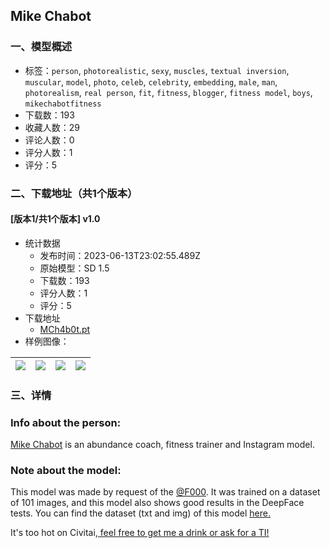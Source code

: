 ## Mike Chabot
### 一、模型概述

- 标签：`person`, `photorealistic`, `sexy`, `muscles`, `textual inversion`, `muscular`, `model`, `photo`, `celeb`, `celebrity`, `embedding`, `male`, `man`, `photorealism`, `real person`, `fit`, `fitness`, `blogger`, `fitness model`, `boys`, `mikechabotfitness`
- 下载数：193
- 收藏人数：29
- 评论人数：0
- 评分人数：1
- 评分：5

### 二、下载地址（共1个版本）

#### [版本1/共1个版本] v1.0

- 统计数据
  - 发布时间：2023-06-13T23:02:55.489Z
  - 原始模型：SD 1.5
  - 下载数：193
  - 评分人数：1
  - 评分：5
- 下载地址
  - [MCh4b0t.pt](https://civitai.com/api/download/models/95484)
- 样例图像：

| <img src="https://image.civitai.com/xG1nkqKTMzGDvpLrqFT7WA/51619f2f-503e-4025-952f-52c16e200bd5/width=450/1136301.jpeg" /> | <img src="https://image.civitai.com/xG1nkqKTMzGDvpLrqFT7WA/5054416d-b65e-41e7-acce-57c24fcf82d2/width=450/1136290.jpeg" /> | <img src="https://image.civitai.com/xG1nkqKTMzGDvpLrqFT7WA/e2462f97-f4ff-4833-bc90-041988b3e5cb/width=450/1136289.jpeg" /> | <img src="https://image.civitai.com/xG1nkqKTMzGDvpLrqFT7WA/d353a17c-edf5-4c5e-a342-0acc03a4af1b/width=450/1136267.jpeg" /> |
| ---- | ---- | ---- | ---- |


### 三、详情
<h3 id="heading-871"><strong>Info about the person:</strong></h3><p><a target="_blank" rel="ugc" href="https://www.instagram.com/mikechabotfitness/">Mike Chabot</a> is an abundance coach, fitness trainer and Instagram model.</p><p></p><h3 id="heading-872"><strong>Note about the model:</strong></h3><p>This model was made by request of the <a target="_blank" rel="ugc" href="https://civitai.com/user/F000">@F000</a>. It was trained on a dataset of 101 images, and this model also shows good results in the DeepFace tests. You can find the dataset (txt and img) of this model <a target="_blank" rel="ugc" href="https://www.buymeacoffee.com/sadvideocard/extras">here.</a></p><p></p><p>It's too hot on Civitai,<a target="_blank" rel="ugc" href="https://www.buymeacoffee.com/sadvideocard"> feel free to get me a drink or ask for a TI!</a></p>